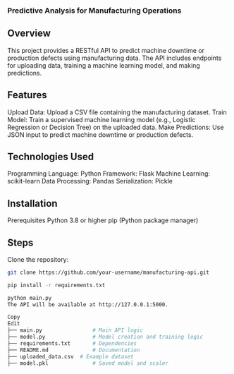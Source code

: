 ### Predictive Analysis for Manufacturing Operations
## Overview
This project provides a RESTful API to predict machine downtime or production defects using manufacturing data. The API includes endpoints for uploading data, training a machine learning model, and making predictions.

## Features
Upload Data: Upload a CSV file containing the manufacturing dataset.
Train Model: Train a supervised machine learning model (e.g., Logistic Regression or Decision Tree) on the uploaded data.
Make Predictions: Use JSON input to predict machine downtime or production defects.
## Technologies Used
Programming Language: Python
Framework: Flask
Machine Learning: scikit-learn
Data Processing: Pandas
Serialization: Pickle
## Installation
Prerequisites
Python 3.8 or higher
pip (Python package manager)
## Steps
Clone the repository:

```bash
git clone https://github.com/your-username/manufacturing-api.git
```

```bash
pip install -r requirements.txt
```

```bash
python main.py
The API will be available at http://127.0.0.1:5000.
```

```bash
Copy
Edit
├── main.py                # Main API logic
├── model.py               # Model creation and training logic
├── requirements.txt       # Dependencies
├── README.md              # Documentation
├── uploaded_data.csv  # Example dataset
├── model.pkl              # Saved model and scaler
```